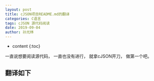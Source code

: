 ```yaml
---
layout: post
title: cJSON项目README.md的翻译
categories: C语言
tags: cJSON 源代码阅读
date: 2019-09-04
author: 孙光林
---
```


* content
{:toc}

一直说想要阅读源代码， 一直也没有进行， 就拿cJSON开刀， 做第一个吧。 





## 翻译如下
